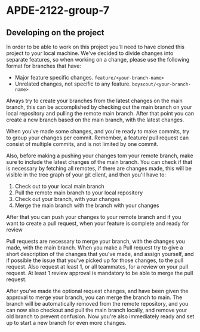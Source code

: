 # APDE-2122-group-7

## Developing on the project

In order to be able to work on this project you'll need to have cloned this project to your local machine.
We've decided to divide changes into separate features, so when working on a change, please use the following format for branches that have:

- Major feature specific changes. `feature/<your-branch-name>`
- Unrelated changes, not specific to any feature. `boyscout/<your-branch-name>`

Always try to create your branches from the latest changes on the main branch, this can be accomplished by checking out the main branch on your
local repository and pulling the remote main branch. After that point you can create a new branch based on the main branch, with the latest changes.

When you've made some changes, and you're ready to make commits, try to group your changes per commit. Remember, a feature/ pull request can
consist of multiple commits, and is not limited by one commit.

Also, before making a pushing your changes tom your remote branch, make sure to include the latest changes of the main branch. You can check if that is
necessary by fetching all remotes, if there are changes made, this will be visible in the tree graph of your git client, and then you'll have to:

1. Check out to your local main branch
2. Pull the remote main branch to your local repository
3. Check out your branch, with your changes
4. Merge the main branch with the branch with your changes

After that you can push your changes to your remote branch and if you want to create a pull request, when your feature is complete and ready for review

Pull requests are necessary to merge your branch, with the changes you made, with the main branch. When you make a Pull request try to give a short
description of the changes that you've made, and assign yourself, and if possible the issue that you've picked up for those changes, to the pull request.
Also request at least 1, or all teammates, for a review on your pull request. At least 1 review approval is mandatory to be able to merge the pull request.

After you've made the optional request changes, and have been given the approval to merge your branch, you can merge the branch to main. The branch will
be automatically removed from the remote repository, and you can now also checkout and pull the main branch locally, and remove your old branch to prevent
confusion. Now you're also immediately ready and set up to start a new branch for even more changes.
